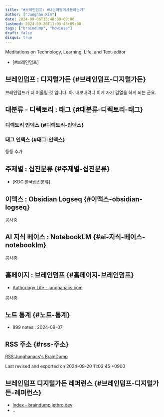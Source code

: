 ```yaml
---
title: "#브레인덤프: #나는어떻게사용하는가"
author: ["Junghan Kim"]
date: 2024-09-06T15:48:00+09:00
lastmod: 2024-09-20T11:03:45+09:00
tags: ["braindump", "howiuse"]
draft: false
disqus: true
---
```


<!--more-->

Meditations on Technology, Learning, Life, and Text-editor

-   [#브레인덤프]


## 브레인덤프 : 디지털가든 {#브레인덤프-디지털가든}

브레인덤프가 더 어울릴 것 입니다. 아. 내보내려니 이게 자기 검열을 하게 되는 군요.


## 대분류 - 디렉토리 : 태그 {#대분류-디렉토리-태그}


### 디렉토리 인덱스 {#디렉토리-인덱스}


### 태그 인덱스 {#태그-인덱스}

등등 추가


## 주제별 : 십진분류 {#주제별-십진분류}

-   [KDC 한국십진분류]


## 이맥스 : Obsidian Logseq {#이맥스-obsidian-logseq}

공사중


## AI 지식 베이스 : NotebookLM {#ai-지식-베이스-notebooklm}

공사중


## 홈페이지 : 브레인덤프 {#홈페이지-브레인덤프}

-   [Authorlogy Life - junghanacs.com](https://junghanacs.com/)

공사중


## 노트 통계 {#노트-통계}

-   899 notes : 2024-09-07


## RSS 주소 {#rss-주소}

[RSS:Junghanacs's BrainDump](https://notes.junghanacs.com/index.xml)

Last revised and exported on 2024-09-20 11:03:45 +0900


## 브레인덤프 디지털가든 레퍼런스 {#브레인덤프-디지털가든-레퍼런스}

-   [Index - braindump.jethro.dev](https://braindump.jethro.dev/)
-   ..
